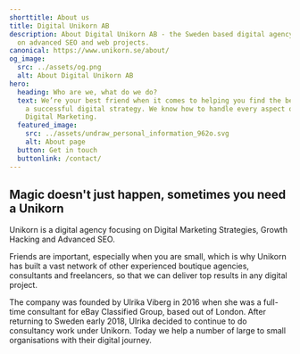 ```yaml
---
shorttitle: About us
title: Digital Unikorn AB
description: About Digital Unikorn AB - the Sweden based digital agency focusing
  on advanced SEO and web projects.
canonical: https://www.unikorn.se/about/
og_image:
  src: ../assets/og.png
  alt: About Digital Unikorn AB
hero:
  heading: Who are we, what do we do?
  text: We’re your best friend when it comes to helping you find the best path to
    a successful digital strategy. We know how to handle every aspect of your
    Digital Marketing.
  featured_image:
    src: ../assets/undraw_personal_information_962o.svg
    alt: About page
  button: Get in touch
  buttonlink: /contact/
---
```

## Magic doesn't just happen, sometimes you need a Unikorn

Unikorn is a digital agency focusing on Digital Marketing Strategies, Growth Hacking and Advanced SEO.

Friends are important, especially when you are small, which is why Unikorn has built a vast network of other experienced boutique agencies, consultants and freelancers, so that we can deliver top results in any digital project.

The company was founded by Ulrika Viberg in 2016 when she was a full-time consultant for eBay Classified Group, based out of London. After returning to Sweden early 2018, Ulrika decided to continue to do consultancy work under Unikorn. Today we help a number of large to small organisations with their digital journey.